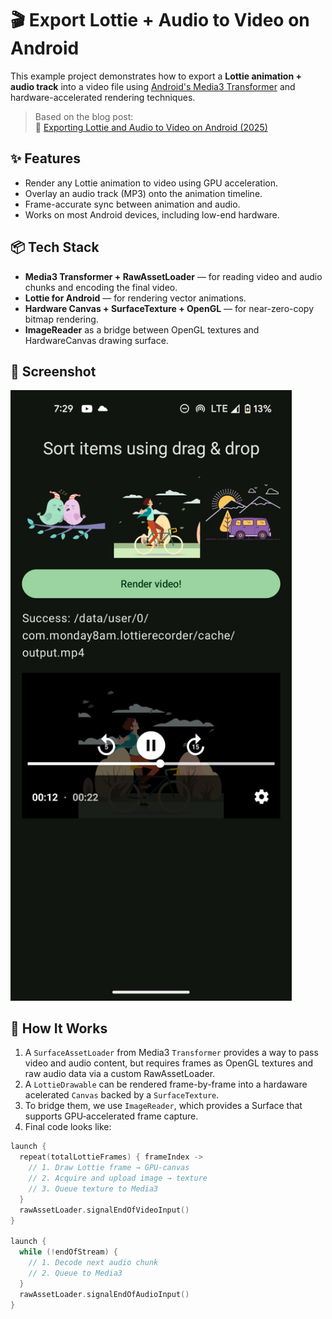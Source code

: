 # 🎬 Export Lottie + Audio to Video on Android

This example project demonstrates how to export a **Lottie animation + audio track** into a video file using [Android's Media3 Transformer](https://developer.android.com/media/transform) and hardware-accelerated rendering techniques.

> Based on the blog post:  
> 📖 [Exporting Lottie and Audio to Video on Android (2025)](https://monday8am.com/blog/2025/08/21/exporting-lottie-and-audio-to-video.html)

## ✨ Features

- Render any Lottie animation to video using GPU acceleration.
- Overlay an audio track (MP3) onto the animation timeline.
- Frame-accurate sync between animation and audio.
- Works on most Android devices, including low-end hardware.

## 📦 Tech Stack

- **Media3 Transformer + RawAssetLoader** — for reading video and audio chunks and encoding the final video.
- **Lottie for Android** — for rendering vector animations.
- **Hardware Canvas + SurfaceTexture + OpenGL** — for near-zero-copy bitmap rendering.
- **ImageReader** as a bridge between OpenGL textures and HardwareCanvas drawing surface.

## 📸 Screenshot

<img src="docs/lottie_video_output_preview.jpeg" width="450" alt="Preview of Lottie video export output" />

## 🧱 How It Works

1. A `SurfaceAssetLoader` from Media3 `Transformer` provides a way to pass video and audio content, but requires frames as OpenGL textures and raw audio data via a custom RawAssetLoader.
2. A `LottieDrawable` can be rendered frame-by-frame into a hardaware acelerated `Canvas` backed by a `SurfaceTexture`.
3. To bridge them, we use `ImageReader`, which provides a Surface that supports GPU‑accelerated frame capture.
4. Final code looks like:

```kotlin
launch {
  repeat(totalLottieFrames) { frameIndex ->
    // 1. Draw Lottie frame → GPU‑canvas
    // 2. Acquire and upload image → texture
    // 3. Queue texture to Media3
  }
  rawAssetLoader.signalEndOfVideoInput()
}

launch {
  while (!endOfStream) {
    // 1. Decode next audio chunk
    // 2. Queue to Media3
  }
  rawAssetLoader.signalEndOfAudioInput()
}
```
